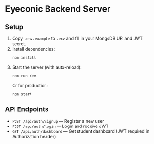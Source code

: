 # Eyeconic Backend Server

## Setup

1. Copy `.env.example` to `.env` and fill in your MongoDB URI and JWT secret.
2. Install dependencies:
   ```bash
   npm install
   ```
3. Start the server (with auto-reload):
   ```bash
   npm run dev
   ```
   Or for production:
   ```bash
   npm start
   ```

## API Endpoints

- `POST /api/auth/signup` — Register a new user
- `POST /api/auth/login` — Login and receive JWT
- `GET /api/auth/dashboard` — Get student dashboard (JWT required in Authorization header)
